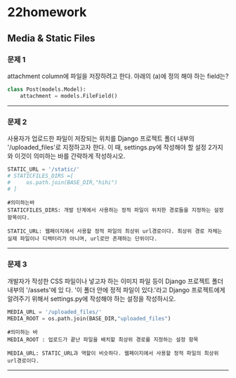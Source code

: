 # 22homework

## Media & Static Files

### 문제 1

attachment column에 파일을 저장하려고 한다. 아래의 (a)에 정의 해야 하는 field는?

```python
class Post(models.Model):
    attachment = models.FileField()
```

---

### 문제 2

사용자가 업로드한 파일이 저장되는 위치를 Django 프로젝트 폴더 내부의 '/uploaded_files'로 지정하고자 한다. 이 때, settings.py에 작성해야 할 설정 2가지와 이것이 의미하는 바를 간략하게 작성하시오.

```python
STATIC_URL = '/static/'
# STATICFILES_DIRS =[
#     os.path.join(BASE_DIR,"hihi")
# ]
```

```
#의미하는바
STATICFILES_DIRS: 개발 단계에서 사용하는 정적 파일이 위치한 경로들을 지정하는 설정 항목이다.

STATIC_URL: 웹페이지에서 사용할 정적 파일의 최상위 url경로이다. 최상위 경로 자체는 실제 파일이나 디렉터리가 아니며, url로만 존재하는 단위이다.
```

---

### 문제 3
개발자가 작성한 CSS 파일이나 넣고자 하는 이미지 파일 등이 Django 프로젝트 폴더 내부의 '/assets'에 있 다. '이 폴더 안에 정적 파일이 있다.'라고 Django 프로젝트에게 알려주기 위해서 settings.py에 작성해야 하는 설정을 작성하시오.

```python
MEDIA_URL = '/uploaded_files/'
MEDIA_ROOT = os.path.join(BASE_DIR,"uploaded_files")
```

```
#의미하는 바
MEDIA_ROOT : 업로드가 끝난 파일을 배치할 최상위 경로를 지정하는 설정 항목

MEDIA_URL: STATIC_URL과 역할이 비슷하다. 웹페이지에서 사용할 정적 파일의 최상위 url경로이다. 

```

------